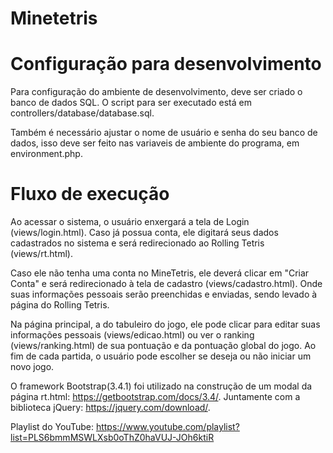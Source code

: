 # Minetetris

# Configuração para desenvolvimento
Para configuração do ambiente de desenvolvimento, deve ser criado o banco de dados SQL. O script para ser executado está em controllers/database/database.sql.

Também é necessário ajustar o nome de usuário e senha do seu banco de dados, isso deve ser feito nas variaveis de ambiente do programa, em environment.php.

# Fluxo de execução
Ao acessar o sistema, o usuário enxergará a tela de Login (views/login.html). Caso já possua conta, ele digitará seus dados cadastrados no sistema e será redirecionado ao Rolling Tetris (views/rt.html). 

Caso ele não tenha uma conta no MineTetris, ele deverá clicar em "Criar Conta" e será redirecionado à tela de cadastro (views/cadastro.html). Onde suas informações pessoais serão preenchidas e enviadas, sendo levado à página do Rolling Tetris.

Na página principal, a do tabuleiro do jogo, ele pode clicar para editar suas informações pessoais (views/edicao.html) ou ver o ranking (views/ranking.html) de sua pontuação e da pontuação global do jogo. Ao fim de cada partida, o usuário pode escolher se deseja ou não iniciar um novo jogo.

O framework Bootstrap(3.4.1) foi utilizado na construção de um modal da página rt.html: https://getbootstrap.com/docs/3.4/.
Juntamente com a biblioteca jQuery: https://jquery.com/download/.

Playlist do YouTube: https://www.youtube.com/playlist?list=PLS6bmmMSWLXsb0oThZ0haVUJ-JOh6ktiR
